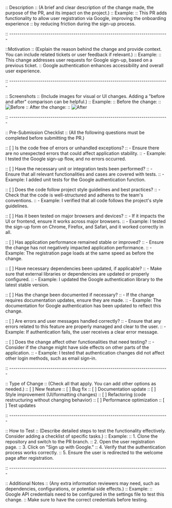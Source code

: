 :: Description
:: (A brief and clear description of the change made, the purpose of the PR, and its impact on the project.)
:: Example:
:: This PR adds functionality to allow user registration via Google, improving the onboarding experience
:: by reducing friction during the sign-up process.

:: -----------------------------------------------------------------------------

::Motivation
:: (Explain the reason behind the change and provide context. You can include related tickets or user feedback if relevant.)
:: Example:
:: This change addresses user requests for Google sign-up, based on a previous ticket.
:: Google authentication enhances accessibility and overall user experience.

:: -----------------------------------------------------------------------------

:: Screenshots
:: (Include images for visual or UI changes. Adding a "before and after" comparison can be helpful.)
:: Example:
:: Before the change:
:: ![Before](path/to/image1.png)
:: After the change:
:: ![After](path/to/image2.png)

:: -----------------------------------------------------------------------------

:: Pre-Submission Checklist
:: (All the following questions must be completed before submitting the PR.)

:: [ ] Is the code free of errors or unhandled exceptions?
::     - Ensure there are no unexpected errors that could affect application stability.
::     - Example: I tested the Google sign-up flow, and no errors occurred.

:: [ ] Have the necessary unit or integration tests been performed?
::     - Ensure that all relevant functionalities and cases are covered with tests.
::     - Example: I added unit tests for the Google authentication function.

:: [ ] Does the code follow project style guidelines and best practices?
::     - Check that the code is well-structured and adheres to the team's conventions.
::     - Example: I verified that all code follows the project's style guidelines.

:: [ ] Has it been tested on major browsers and devices?
::     - If it impacts the UI or frontend, ensure it works across major browsers.
::     - Example: I tested the sign-up form on Chrome, Firefox, and Safari, and it worked correctly in all.

:: [ ] Has application performance remained stable or improved?
::     - Ensure the change has not negatively impacted application performance.
::     - Example: The registration page loads at the same speed as before the change.

:: [ ] Have necessary dependencies been updated, if applicable?
::     - Make sure that external libraries or dependencies are updated or properly configured.
::     - Example: I updated the Google authentication library to the latest stable version.

:: [ ] Has the change been documented if necessary?
::     - If the change requires documentation updates, ensure they are made.
::     - Example: The documentation for Google authentication has been updated to reflect this change.

:: [ ] Are errors and user messages handled correctly?
::     - Ensure that any errors related to this feature are properly managed and clear to the user.
::     - Example: If authentication fails, the user receives a clear error message.

:: [ ] Does the change affect other functionalities that need testing?
::     - Consider if the change might have side effects on other parts of the application.
::     - Example: I tested that authentication changes did not affect other login methods, such as email sign-in.

:: -----------------------------------------------------------------------------

:: Type of Change
:: (Check all that apply. You can add other options as needed.)
:: [ ] New feature
:: [ ] Bug fix
:: [ ] Documentation update
:: [ ] Style improvement (UI/formatting changes)
:: [ ] Refactoring (code restructuring without changing behavior)
:: [ ] Performance optimization
:: [ ] Test updates

:: -----------------------------------------------------------------------------

:: How to Test
:: (Describe detailed steps to test the functionality effectively. Consider adding a checklist of specific tasks.)
:: Example:
:: 1. Clone the repository and switch to the PR branch.
:: 2. Open the user registration page.
:: 3. Click on "Sign up with Google."
:: 4. Verify that the authentication process works correctly.
:: 5. Ensure the user is redirected to the welcome page after registration.

:: -----------------------------------------------------------------------------

:: Additional Notes
:: (Any extra information reviewers may need, such as dependencies, configurations, or potential side effects.)
:: Example:
:: Google API credentials need to be configured in the settings file to test this change.
:: Make sure to have the correct credentials before testing.

<!-- Test de sincronización -->
